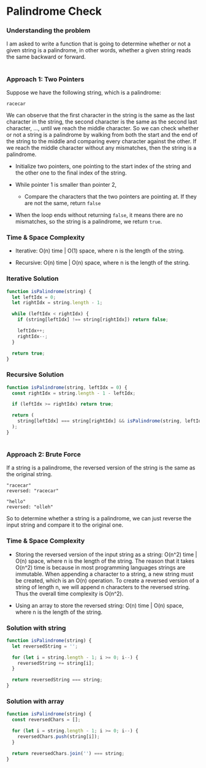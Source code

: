 # Palindrome Check

### Understanding the problem

I am asked to write a function that is going to determine whether or not a given string is a palindrome, in other words, whether a given string reads the same backward or forward.

#

### Approach 1: Two Pointers

Suppose we have the following string, which is a palindrome:

```
racecar
```

We can observe that the first character in the string is the same as the last character in the string, the second character is the same as the second last character, ..., until we reach the middle character. So we can
check whether or not a string is a palindrome by walking from both the start and the end of the string to the middle and comparing every character against the other. If we reach the middle character without any mismatches, then the string is a palindrome.

- Initialize two pointers, one pointing to the start index of the string and the other one to the final index of the string.

- While pointer 1 is smaller than pointer 2,

  - Compare the characters that the two pointers are pointing at. If they are not the same, return `false`

- When the loop ends without returning `false`, it means there are no mismatches, so the string is a palindrome, we return `true`.

### Time & Space Complexity

- Iterative: O(n) time | O(1) space, where n is the length of the string.

- Recursive: O(n) time | O(n) space, where n is the length of the string.

### Iterative Solution

```js
function isPalindrome(string) {
  let leftIdx = 0;
  let rightIdx = string.length - 1;

  while (leftIdx < rightIdx) {
    if (string[leftIdx] !== string[rightIdx]) return false;

    leftIdx++;
    rightIdx--;
  }

  return true;
}
```

### Recursive Solution

```js
function isPalindrome(string, leftIdx = 0) {
  const rightIdx = string.length - 1 - leftIdx;

  if (leftIdx >= rightIdx) return true;

  return (
    string[leftIdx] === string[rightIdx] && isPalindrome(string, leftIdx + 1)
  );
}
```

#

### Approach 2: Brute Force

If a string is a palindrome, the reversed version of the string is the same as the original string.

```
"racecar"
reversed: "racecar"

"hello"
reversed: "olleh"
```

So to determine whether a string is a palindrome, we can just reverse the input string and compare it to the original one.

### Time & Space Complexity

- Storing the reversed version of the input string as a string: O(n^2) time | O(n) space, where n is the length of the string. The reason that it takes O(n^2) time is because in most programming languages strings
  are immutable. When appending a character to a string, a new string must be created, which is an O(n) operation. To create a reversed version of a string of length n, we will append n characters to the reversed string. Thus the overall time complexity is O(n^2).

- Using an array to store the reversed string:
  O(n) time | O(n) space, where n is the length of the string.

### Solution with string

```js
function isPalindrome(string) {
  let reversedString = '';

  for (let i = string.length - 1; i >= 0; i--) {
    reversedString += string[i];
  }

  return reversedString === string;
}
```

### Solution with array

```js
function isPalindrome(string) {
  const reversedChars = [];

  for (let i = string.length - 1; i >= 0; i--) {
    reversedChars.push(string[i]);
  }

  return reversedChars.join('') === string;
}
```
